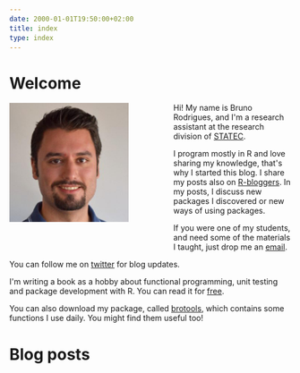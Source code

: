 ```yaml
---
date: 2000-01-01T19:50:00+02:00
title: index
type: index
---
```


# Welcome


<div style="float: left;margin: 0px 80px 50px 0px">
    <img src="/img/profile.jpg" width="213" height="213"/>
</div>

Hi! My name is Bruno Rodrigues, and I'm a research assistant at the research division of [STATEC](http://www.statistiques.public.lu/en/actors/statec/organisation/red/index.html).

I program mostly in R and love sharing my knowledge, that's why I started this blog. 
I share my posts also on [R-bloggers](http://www.r-bloggers.com). In my posts, I discuss 
new packages I discovered or new ways of using packages. 

If you were one of my students, and need some of the materials I taught, just drop me an [email](mailto:contact@brodrigues.co).

You can follow me on [twitter](https://twitter.com/brodriguesco) for blog updates.

I'm writing a book as a hobby about functional programming, unit testing and package
development with R. You can read it for [free](https://b-rodrigues.github.io/fput/).

You can also download my package, called [brotools](https://bitbucket.org/b-rodrigues/brotools),
which contains some functions I use daily. You might find them useful too!

# Blog posts
